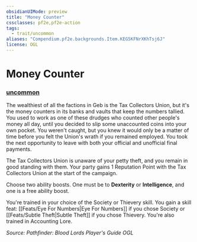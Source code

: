 ```yaml
---
obsidianUIMode: preview
title: "Money Counter"
cssclasses: pf2e,pf2e-action
tags:
  - trait/uncommon
aliases: "Compendium.pf2e.backgrounds.Item.KEG5KFNrXKhTsj6J"
license: OGL
---
```

# Money Counter

### [uncommon](uncommon "Uncommon Rarity Trait")






The wealthiest of all the factions in Geb is the Tax Collectors Union, but it's the money counters in its banks and vaults that keep the numbers tallied. You used to work as one of these drudges who counted other people's money all day, until you decided to slip some unaccounted coins into your own pocket. You weren't caught, but you knew it would only be a matter of time before you felt the Union's wrath if you remained employed. You took the next opportunity to leave with both your official and unofficial final payments.

The Tax Collectors Union is unaware of your petty theft, and you remain in good standing with them. Your party gains 1 Reputation Point with the Tax Collectors Union at the start of the campaign.

Choose two ability boosts. One must be to **Dexterity** or **Intelligence**, and one is a free ability boost.

You're trained in your choice of the Society or Thievery skill. You gain a skill feat: [[Feats/Eye For Numbers|Eye For Numbers]] if you chose Society or [[Feats/Subtle Theft|Subtle Theft]] if you chose Thievery. You're also trained in Accounting Lore.

*Source: Pathfinder: Blood Lords Player's Guide*
*OGL*